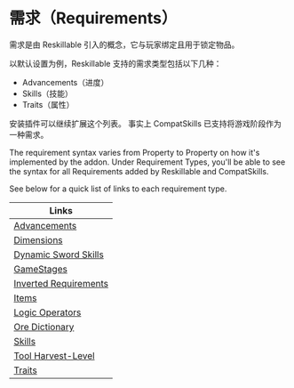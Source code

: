 # 需求（Requirements）

需求是由 Reskillable 引入的概念，它与玩家绑定且用于锁定物品。

以默认设置为例，Reskillable 支持的需求类型包括以下几种：
- Advancements（进度）
- Skills（技能）
- Traits（属性）

安装插件可以继续扩展这个列表。
事实上 CompatSkills 已支持将游戏阶段作为一种需求。

The requirement syntax varies from Property to Property on how it's implemented by the addon.
Under Requirement Types, you'll be able to see the syntax for all Requirements added by Reskillable and CompatSkills.

See below for a quick list of links to each requirement type.

|Links|
|-----|
|[Advancements](/Mods/CompatSkills/Requirements/Requirement_Types/Advancements/)|
|[Dimensions](/Mods/CompatSkills/Requirements/Requirement_Types/Dimensions/)|
|[Dynamic Sword Skills](/Mods/CompatSkills/Requirements/Requirement_Types/Dynamic_Sword_Skills/)|
|[GameStages](/Mods/CompatSkills/Requirements/Requirement_Types/GameStages/)|
|[Inverted Requirements](/Mods/CompatSkills/Requirements/Requirement_Types/Inverted_Requirements/)|
|[Items](/Mods/CompatSkills/Requirements/Requirement_Types/Items/)|
|[Logic Operators](/Mods/CompatSkills/Requirements/Requirement_Types/Logic_Operators/1_READ_ME_FIRST/)|
|[Ore Dictionary](/Mods/CompatSkills/Requirements/Requirement_Types/Ore_Dictionary/)|
|[Skills](/Mods/CompatSkills/Requirements/Requirement_Types/Skills/)|
|[Tool Harvest-Level](/Mods/CompatSkills/Requirements/Requirement_Types/Tool_Harvest-Level/)|
|[Traits](/Mods/CompatSkills/Requirements/Requirement_Types/Traits/)|
